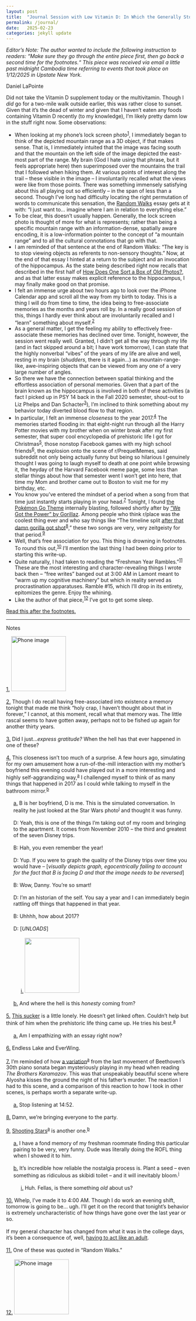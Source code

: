 ```yaml
---
layout: post
title:  "Journal Session with Low Vitamin D: In Which the Generally Stoic Narrator Is Harassed by Footnotes"
permalink: /journal/
date:   2025-02-23
categories: jekyll update
---
```


*Editor’s Note: The author wanted to include the following instruction to readers: “Make sure they go through the entire piece first, then go back a second time for the footnotes.“ This piece was received via email a little past midnight Cambodia time referring to events that took place on 1/12/2025 in Upstate New York.*

Daniel LaPointe

Did not take the Vitamin D supplement today or the multivitamin. Though I *did* go for a two-mile walk outside earlier, this was rather close to sunset. Given that it’s the dead of winter and given that I haven’t eaten any foods containing Vitamin D recently (to my knowledge), I’m likely pretty damn low in the stuff right now. Some observations:

* When looking at my phone’s lock screen photo<sup><a href="#fn11" id="fn1">1</a></sup>, I immediately began to think of the depicted mountain range as a 3D object, if that makes sense. That is, I immediately intuited that the image was facing south and that the mountain on the left side of the image depicted the east-most part of the range. My brain (God I hate using that phrase, but it feels appropriate here) then superimposed over the mountains the trail that I followed when hiking them. At various points of interest along the trail – these visible in the image – I involuntarily recalled what the views were like from those points. There was something immensely satisfying about this all playing out so efficiently – in the span of less than a second. Though I’ve long had difficulty locating the right permutation of words to communicate this sensation, the [Random Walks](https://www.stim.blog/random/) essay gets at it with: “I just want to… imagine where I am in relation to everything else.”
* To be clear, this doesn’t usually happen. Generally, the lock screen photo is thought of more for what is represents; rather than being a specific mountain range with an information-dense, spatially aware encoding, it is a low-information pointer to the concept of “a mountain range” and to all the cultural connotations that go with that.
* I am reminded of that sentence at the end of Random Walks: “The key is to stop viewing objects as referents to non-sensory thoughts.” Now, at the end of that essay I hinted at a return to the subject and an invocation of the hippocampus. As the state being described right now recalls that described in the first half of [How Does One Sort a Box of Old Photos?](https://www.stim.blog/photos/), and as that latter essay makes explicit reference to the hippocampus, I may finally make good on that promise.
* I felt an immense urge about two hours ago to look over the iPhone Calendar app and scroll all the way from my birth to today. This is a thing I will do from time to time, the idea being to free-associate memories as the months and years roll by. In a really good session of this, things I hardly ever think about are involuntarily recalled and I “learn” something about myself.<sup><a href="#fn22" id="fn2">2</a></sup>
* As a general matter, I get the feeling my ability to effectively free-associate these memories has declined over time. Tonight, however, the session went really well. Granted, I didn’t get all the way through my life (and in fact skipped around a bit; I have work tomorrow), I can state that the highly nonverbal “vibes” of the years of my life are alive and well, resting in my brain (*shudders*, there is it again…) as mountain-range-like, awe-inspiring objects that can be viewed from any one of a very large number of angles.
* So there we have the connection between spatial thinking and the effortless association of personal memories. Given that a part of the brain known as the hippocampus is involved in both of these activities (a fact I picked up in PSY 14 back in the Fall 2020 semester, shout-out to Liz Phelps and Dan Schacter<sup><a href="#fn33" id="fn3">3</a></sup>), I’m inclined to think something about my behavior today diverted blood flow to that region.
* In particular, I felt an immense *closeness* to the year 2017.<sup><a href="#fn44" id="fn4">4</a></sup> The memories started flooding in: that eight-night run through all the Harry Potter movies with my brother when on winter break after my first semester, that super cool encyclopedia of prehistoric life I got for Christmas<sup><a href="#fn55" id="fn5">5</a></sup>, those nonstop Facebook games with my high school friends<sup><a href="#fn66" id="fn6">6</a></sup>, the explosion onto the scene of r/PrequelMemes, said subreddit not only being actually funny but being so hilarious I genuinely thought I was going to laugh myself to death at one point while browsing it, the heyday of the Harvard Facebook meme page, some less than stellar things about how that semester went I won’t get into here, that time my Mom and brother came out to Boston to visit me for my birthday, etc.
* You know you’ve entered the mindset of a period when a song from that time just instantly starts playing in your head.<sup><a href="#fn77" id="fn7">7</a></sup> Tonight, I found [the Pokémon Go Theme](https://www.youtube.com/watch?v=J7iCac98TP0) internally blasting, followed shortly after by [“We Got the Power” by Gorillaz](https://www.youtube.com/watch?v=HSivlaSVk1k). Among people who think r/place was the coolest thing ever and who say things like “The timeline split [after that damn gorilla got shot](https://www.stim.blog/ode/)<sup><a href="#fn88" id="fn8">8</a></sup>,” these two songs are very, very zeitgeisty for that period.<sup><a href="#fn99" id="fn9">9</a></sup>
* Well, that’s free association for you. This thing is drowning in footnotes. To round this out,<sup><a href="#fn1010" id="fn10">10</a></sup> I’ll mention the last thing I had been doing prior to starting this write-up.
* Quite naturally, I had taken to reading the “Freshman Year Rambles.”<sup><a href="#fn1111" id="fn11">11</a></sup> These are the most interesting and character-revealing things I wrote back then – “free writes” banged out at 3:00 AM in Lamont meant to “warm up my cognitive machinery” but which in reality served as procrastination apparatuses. Ramble #15, which I’ll drop in its entirety, epitomizes the genre. Enjoy the whining.
* Like the author of that piece,<sup><a href="#fn1212" id="fn12">12</a></sup> I’ve got to get some sleep.

[Read this after the footnotes.](/assets/dan_ramble.pdf)

---

Notes

<!-- this is for first level: 1, 2, 3, 4 -->
<div id="fn11">
  <a href="#fn1">1.</a> 
  <img src="/assets/dan_phone.jpg" alt="Phone image" style="width: 150px; height: auto;">
    <br><br>
</div>

<div id="fn22">
  <a href="#fn2">2.</a> Though I do recall having free-associated into existence a memory tonight that made me think “holy crap, I haven’t thought about that in forever,” I cannot, at this moment, recall what that memory was. The little rascal seems to have gotten away, perhaps not to be fished up again for another thirty years.
    <br><br>
</div>

<div id="fn33">
  <a href="#fn3">3.</a> Did I just…<i>express gratitude?</i> When the hell has that ever happened in one of these?
   <br><br>
</div>

<div id="fn44">
  <a href="#fn4">4.</a> This closeness isn’t too much of a surprise. A few hours ago, simulating for my own amusement how a run-of-the-mill interaction with my mother’s boyfriend this evening could have played out in a more interesting and highly self-aggrandizing way,<sup><a href="#fnaa" id="fna">a</a></sup> I challenged myself to think of as many things that happened in 2017 as I could while talking to myself in the bathroom mirror.<sup><a href="#fnbb" id="fnb">b</a></sup>
  <br><br>
</div>

<!-- this is for second level: a, b -->
<div id="fnaa" style="margin-left: 20px;">
  <a href="#fna">a.</a> B is her boyfriend, D is me. This is the simulated conversation. In reality he just looked at the Star Wars photo<sup><a href="#fnii" id="fni">i</a></sup> and thought it was funny.
<br><br>
D: Yeah, this is one of the things I’m taking out of my room and bringing to the apartment. It comes from November 2010 – the third and greatest of the seven Disney trips.
<br><br>
B: Hah, you even remember the year!
<br><br>
D: Yup. If you were to graph the quality of the Disney trips over time you would have – [<i>visually depicts graph, egocentrically failing to account for the fact that B is facing D and that the image needs to be reversed</i>]
<br><br>
B: Wow, Danny. You’re so smart!
<br><br>
D: I’m an historian of the self. You say a year and I can immediately begin rattling off things that happened in that year.
<br><br>
B: Uhhhh, how about 2017?
<br><br>
D: [<i>UNLOADS</i>]
<br><br>
</div>

<!-- third level, first set,  is for 4.a.i -->
<div id="fnii" style="margin-left: 40px;">
  <a href="#fni">i.</a> 
  <img src="/assets/dan_star.jpg" style="width: 150px; height: auto;">
  <br><br>
</div>

<!-- back to second level, first set,  is for 4.b -->

<div id="fnbb" style="margin-left: 20px;">
  <a href="#fnb">b.</a> And where the hell is this <i>honesty</i> coming from?
  <br><br>
</div>

<!-- back to first level, 4,5 -->

<div id="fn55">
  <a href="#fn5">5.</a> <a href="https://www.stim.blog/notes/">This sucker</a> is a little lonely. He doesn’t get linked often. Couldn’t help but think of him when the prehistoric life thing came up. He tries his best.<sup><a href="#fnaa2" id="fna2">a</a></sup>
  <br><br>
</div>

<!-- this is for second set of second level: 5.a -->
<div id="fnaa2" style="margin-left: 20px;">
  <a href="#fna2">a.</a> Am I empathizing with an essay right now?
    <br><br>
</div>

<!-- back to first level: 6, 7 -->

<div id="fn66">
  <a href="#fn6">6.</a> Endless Lake and EverWing.
  <br><br>
</div>

<div id="fn77">
  <a href="#fn7">7.</a> I’m reminded of how <a href="https://www.youtube.com/watch?v=8JZGiY--2LM&t=810s">a variation</a><sup><a href="#fnaa3" id="fna3">a</a></sup> from the last movement of Beethoven’s 30th piano sonata began mysteriously playing in my head when reading <i>The Brothers Karamazov</i>. This was that unspeakably beautiful scene where Alyosha kisses the ground the night of his father’s murder. The reaction I had to this scene, and a comparison of this reaction to how I took in other scenes, is perhaps worth a separate write-up.
  <br><br>
</div>

<!-- to third set of second level: 7.a -->
<div id="fnaa3" style="margin-left: 20px;">
  <a href="#fna3">a.</a> Stop listening at 14:52.
    <br><br>
</div>

<!-- back to first level: 8, 9 -->

<div id="fn88">
  <a href="#fn8">8.</a> Damn, we’re bringing everyone to the party.
  <br><br>
</div>

<div id="fn99">
  <a href="#fn9">9.</a> <a href="https://www.youtube.com/watch?v=97UR9ixfr0M">Shooting Stars</a><sup><a href="#fnaa4" id="fna4">a</a></sup> is another one.<sup><a href="#fnbb4" id="fnb4">b</a></sup>
  <br><br>
</div>

<!-- to fourth set of second level: 9.a, 9.b -->

<div id="fnaa4" style="margin-left: 20px;">
  <a href="#fna4">a.</a> I have a fond memory of my freshman roommate finding this particular pairing to be very, very funny. Dude was literally doing the ROFL thing when I showed it to him.
    <br><br>
</div>

<div id="fnbb4" style="margin-left: 20px;">
  <a href="#fnb4">b.</a> It’s incredible how reliable the nostalgia process is. Plant a seed – even something as ridiculous as skibidi toilet – and it will inevitably bloom.<sup><a href="#fnii2" id="fni2">i</a></sup>
    <br><br>
</div>

<!-- third level, second set,  is for 9.b.i -->

<div id="fnii2" style="margin-left: 40px;">
  <a href="#fni2">i.</a> Huh. Fellas, is there something <i>old</i> about us?
  <br><br>
</div>

<!-- back to first level,  is for 10, 11, 12 -->

<div id="fn1010">
  <a href="#fn10">10.</a> Whelp, I’ve made it to 4:00 AM. Though I do work an evening shift, tomorrow is going to be… ugh. I’ll get it on the record that tonight’s behavior is extremely uncharacteristic of how things have gone over the last year or so.
  <br><br>
  If my general character has changed from what it was in the college days, it’s been a consequence of, well, <a href="https://www.youtube.com/watch?v=oDQXFNWuZj8">having to act like an adult</a>.
  <br><br>
</div>

<div id="fn1111">
  <a href="#fn11">11.</a> One of these was quoted in “Random Walks.”
  <br><br>
</div>

<div id="fn1212">
  <a href="#fn12">12.</a> 
  <img src="/assets/dan_face.jpg" alt="Phone image" style="width: 150px; height: auto;">
</div>

